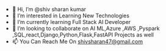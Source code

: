- 👋 Hi, I’m @shiv sharan kumar
- 👀 I’m interested in Learning New Technologies
- 🌱 I’m currently learning Full Stack AI Developer
- 💞️ I’m looking to collaborate on AI ML,Azure ,AWS ,Pyspark ,SQL,react,Django,Python,Flask,FastAPI Projects as well 
- 📫 You Can Reach Me On shivsharan47@gmail.com

<!---
shivsharankumar/shivsharankumar is a ✨ special ✨ repository because its `README.md` (this file) appears on your GitHub profile.
You can click the Preview link to take a look at your changes.
--->
